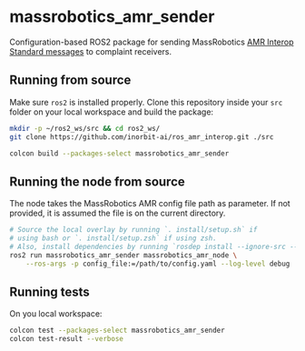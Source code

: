 # massrobotics_amr_sender

Configuration-based ROS2 package for sending MassRobotics [AMR Interop Standard messages](https://github.com/MassRobotics-AMR/AMR_Interop_Standard) to complaint receivers.

## Running from source

Make sure `ros2` is installed properly. Clone this repository inside your `src` folder on your local workspace and build the package:

```bash
mkdir -p ~/ros2_ws/src && cd ros2_ws/
git clone https://github.com/inorbit-ai/ros_amr_interop.git ./src

colcon build --packages-select massrobotics_amr_sender
```

## Running the node from source

The node takes the MassRobotics AMR config file path as parameter. If not provided, it is assumed the file is on the current directory.

```bash
# Source the local overlay by running `. install/setup.sh` if
# using bash or `. install/setup.zsh` if using zsh.
# Also, install dependencies by running `rosdep install --ignore-src --from-paths src/`
ros2 run massrobotics_amr_sender massrobotics_amr_node \
    --ros-args -p config_file:=/path/to/config.yaml --log-level debug
```

## Running tests

On you local workspace:

```bash
colcon test --packages-select massrobotics_amr_sender
colcon test-result --verbose
```
